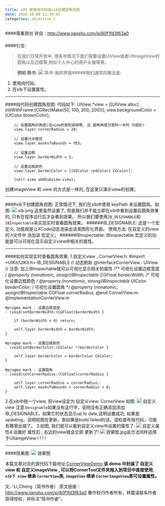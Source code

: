 ```yaml
---
title: iOS 使用纯代码或xib创建圆角视图
date: 2016-10-08 11:39:43
categories: objective-c
---
```

<!-- more -->
####尊重原创 转自：http://www.jianshu.com/p/80f1fd3f63a0
####

####引言:
> 在我们日常开发中, 很多中情况下我们需要设置UIView或者UIImageView的圆角以及边框等,例如个人中心的用户头像等等。
> 
> **例如 简书:**
![](http://upload-images.jianshu.io/upload_images/1975627-4cd88898bae5d219.PNG?imageMogr2/auto-orient/strip%7CimageView2/2/w/1240)
简书-我的界面#####我们通常的做法是:
1. 使用纯代码。
2. 在xib下设置属性。

***
####纯代码创建圆角视图:
代码如下:
	    UIView *view = [[UIView alloc] initWithFrame:(CGRectMake(50, 100, 200, 200))];
	    view.backgroundColor = [UIColor brownColor];
	
	    // 设置圆角的角度(当view的宽和高相等, 且 圆角角度为宽的一半时 为圆形)
	    view.layer.cornerRadius = 20;
	
	    // 设置允许裁剪
	    view.layer.masksToBounds = YES;
	
	    // 设置边框
	    view.layer.borderWidth = 5;
	
	    // 设置边框颜色
	    view.layer.borderColor = [[UIColor redColor] CGColor];
	
	    [self.view addSubview:view];
创建imageView 和 view 的方式是一样的, 在这里只演示view的创建。
***
####xib下创建圆角视图:
正常情况下, 我们在xib中使用 keyPath 来设置圆角。如图:
![](http://upload-images.jianshu.io/upload_images/1975627-5e1fb160b9f1c014.png?imageMogr2/auto-orient/strip%7CimageView2/2/w/1240)
xib.png
这里虽然设置了, 但是我们并不能立即在xib中看到设置后圆角效果的, 只有在程序运行后才会看到效果。 所以我们要使用`IB_DESIGNABLE`和`IBInspectable`来实现实时查看圆角效果。
######IB_DESIGNABLE:
这是一个宏定义, 功能就是让XCode动态渲染出该类图形化界面。
使用方法: 在自定义的view的.h文件中 添加该 宏定义。
######IBInspectable:
IBInspectable 宏定义的功能是可以可视化显示自定义view中相关的属性。
***
####如何实现实时查看圆角效果:
1.自定义view , CornerView.h:
	#import <UIKit/UIKit.h>
	IB_DESIGNABLE  // 动态刷新
	@interfaceCornerView : UIView
	// 注意: 加上IBInspectable就可以可视化显示相关的属性
	/** 可视化设置边框宽度 */
	@property (nonatomic, assign)IBInspectable CGFloat borderWidth;
	/** 可视化设置边框颜色 */
	@property (nonatomic, strong)IBInspectable UIColor *borderColor;
	/** 可视化设置圆角 */
	@property (nonatomic, assign)IBInspectable CGFloat cornerRadius;
	@end
CornerView.m:
	@implementationCornerView.m
	
	#pragma mark - 设置边框宽度
	- (void)setBorderWidth:(CGFloat)borderWidth {
	
	    if (borderWidth < 0) return;
	
	    self.layer.borderWidth = borderWidth;
	}
	
	#pragma mark - 设置边框颜色
	- (void)setBorderColor:(UIColor *)borderColor {
	
	    self.layer.borderColor = borderColor.CGColor;
	}
	
	#pragma mark - 设置圆角
	- (void)setCornerRadius:(CGFloat)cornerRadius {
	
	    self.layer.cornerRadius = cornerRadius;
	    self.layer.masksToBounds = cornerRadius > 0;
	}


2.在xib中拖一个view, 将view设定为 自定义view: CornerView 如图:
![](http://upload-images.jianshu.io/upload_images/1975627-4db67f19b49fe871.png?imageMogr2/auto-orient/strip%7CimageView2/2/w/1240)
自定义view
注意:`Designable`如果没有这行字，说明没有正确添加添加IB_DESIGNABLE，如果它的状态显示up to date,说明设置成功, 如果是updating，说明视图在更新，案如果是build failed的话，请检查布局代码，可能有哪里出错了。
3.如图, 我们就可以看到自定义view中设置的属性了:
![](http://upload-images.jianshu.io/upload_images/1975627-07722f927de30e71.png?imageMogr2/auto-orient/strip%7CimageView2/2/w/1240)
自定义属性4.设置好 属性后 , 右边的view就会立即 更新了!
![](http://upload-images.jianshu.io/upload_images/1975627-e8d8c896c0de4983.png?imageMogr2/auto-orient/strip%7CimageView2/2/w/1240)
效果图.jpg该方法同样适用于UIIamgeView ! ! ! !
***
####效果图:
![](http://upload-images.jianshu.io/upload_images/1975627-ebdb869d89da681f.png?imageMogr2/auto-orient/strip%7CimageView2/2/w/1240)
效果图


本篇文章对应的源代码下载地址:[CornerViewDemo](https://github.com/LiCheng244/CornerViewDemo)
**该 demo 中封装了 自定义view 和 自定义imageView , 可以将CornerTool文件夹拖入到项目中直接使用, `
xib下 view` 继承 `CornerView`类, `imageView` 继承 `CornerImageView`即可设置属性。**


文／Li_Cheng（简书作者）
原文链接：http://www.jianshu.com/p/80f1fd3f63a0
著作权归作者所有，转载请联系作者获得授权，并标注“简书作者”。